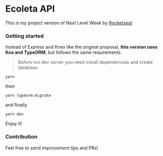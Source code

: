 # Ecoleta API

This is my project version of Next Level Week by [Rocketseat](https://rocketseat.com.br/)

### Getting started

Instead of Express and Knex like the original proposal, **this version uses Koa and TypeORM**, but follows the same requirements.

> Before run dev server you need install dependencies and create database.

```
yarn
```

then

```
yarn typeorm:migrate
```

and finally
```
yarn dev
```

Enjoy it!

### Contribution

Feel free to send improvement tips and PRs!
